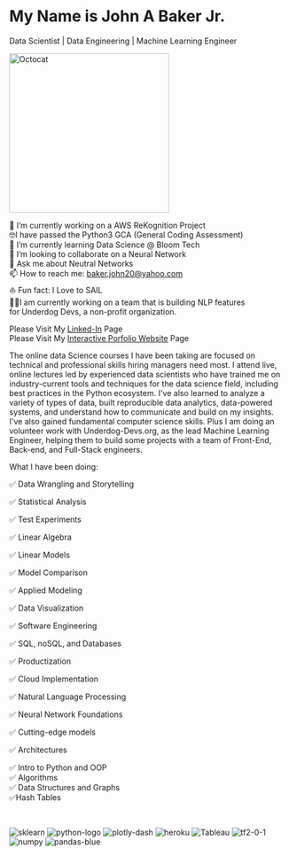 # My Name is John A Baker Jr.
Data Scientist | Data Engineering | Machine Learning Engineer


<img width="288" alt="Octocat" src="https://user-images.githubusercontent.com/65743503/154575998-e8e2113b-972c-45df-9d22-0a4defa47b57.png">

🔭 I’m currently working on a AWS ReKognition Project<br>
🤓I have passed the Python3 GCA (General Coding Assessment)<br>
🌱 I’m currently learning Data Science @ Bloom Tech <br>
👯 I’m looking to collaborate on a Neural Network <br>
💬 Ask me about Neutral Networks <br>
📫 How to reach me: baker.john20@yahoo.com <br>
⛵️ Fun fact: I Love to SAIL <br>
👨‍💻I am currently working on a team that is building NLP features<br/>for Underdog Devs, a non-profit organization.<br>

Please Visit My [Linked-In](https://www.linkedin.com/in/john-a-baker-jr/) Page <br>
Please Visit My [Interactive Porfolio Website](https://www.johnabakerjr.link/) Page <br>

The  online data Science courses I have been taking are focused on technical and professional skills hiring managers need most. I attend live, online lectures led by experienced data scientists who have trained me on industry-current tools and techniques for the data science field, including best practices in the Python ecosystem.  I've also learned to analyze a variety of types of data, built reproducible data analytics, data-powered systems, and understand how to communicate and build on my insights. I've also gained fundamental computer science skills. Plus I am doing an volunteer work with Underdog-Devs.org, as the lead Machine Learning Engineer, helping them to build some projects with a team of Front-End, Back-end, and Full-Stack engineers. <br/>

What I have been doing:<br>

:white_check_mark: Data Wrangling and Storytelling<br>

:white_check_mark: Statistical Analysis<br>

:white_check_mark: Test Experiments<br>

:white_check_mark: Linear Algebra<br>

:white_check_mark: Linear Models<br>

:white_check_mark: Model Comparison<br>

:white_check_mark: Applied Modeling<br>

:white_check_mark: Data Visualization<br>

:white_check_mark: Software Engineering<br>

:white_check_mark: SQL, noSQL, and Databases<br>

:white_check_mark: Productization<br>

:white_check_mark: Cloud Implementation<br>

:white_check_mark: Natural Language Processing<br>

:white_check_mark: Neural Network Foundations<br>

:white_check_mark: Cutting-edge models<br>

:white_check_mark: Architectures<br>

:white_check_mark: Intro to Python and OOP<br>
:white_check_mark: Algorithms<br>
:white_check_mark: Data Structures and Graphs<br>
:white_check_mark:Hash Tables<br>

<br>

![sklearn](https://user-images.githubusercontent.com/65743503/154358870-726a271d-d16a-470a-a28e-97e91a5f2297.png)
![python-logo](https://user-images.githubusercontent.com/65743503/154163627-e7dcf348-7532-4f76-ab0c-3398107f950e.png)
![plotly-dash](https://user-images.githubusercontent.com/65743503/154356753-a0baf146-2c17-461d-a48c-bff9e6d5facf.jpeg)
![heroku](https://user-images.githubusercontent.com/65743503/154356734-37842bf7-9062-4392-aaae-8a59ada7f58f.png)
![Tableau](https://user-images.githubusercontent.com/65743503/154357188-1ba6b1bc-e11e-46e0-8759-01c187aa38ec.png)
![tf2-0-1](https://user-images.githubusercontent.com/65743503/154354813-1b1d8440-6a98-46da-8129-a0245a301805.png)
![numpy](https://user-images.githubusercontent.com/65743503/154358953-cb9008c4-fa86-4762-bcad-95ee2712fc06.png)
![pandas-blue](https://user-images.githubusercontent.com/65743503/154358961-7cfce846-f0d5-4369-9bac-f05a4c3371a2.jpeg)
